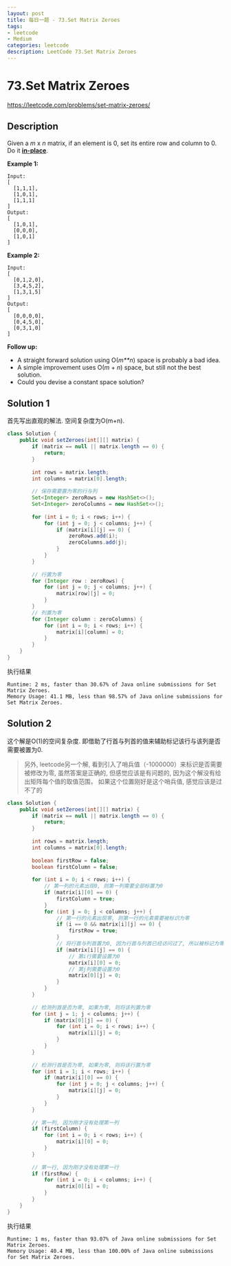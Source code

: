 ```yaml
---
layout: post
title: 每日一题 - 73.Set Matrix Zeroes
tags:
- leetcode
- Medium
categories: leetcode
description: LeetCode 73.Set Matrix Zeroes
---
```


# 73.Set Matrix Zeroes

https://leetcode.com/problems/set-matrix-zeroes/

## Description

Given a *m* x *n* matrix, if an element is 0, set its entire row and column to 0. Do it [**in-place**](https://en.wikipedia.org/wiki/In-place_algorithm).

**Example 1:**

```
Input: 
[
  [1,1,1],
  [1,0,1],
  [1,1,1]
]
Output: 
[
  [1,0,1],
  [0,0,0],
  [1,0,1]
]
```

**Example 2:**

```
Input: 
[
  [0,1,2,0],
  [3,4,5,2],
  [1,3,1,5]
]
Output: 
[
  [0,0,0,0],
  [0,4,5,0],
  [0,3,1,0]
]
```

**Follow up:**

- A straight forward solution using O(*m**n*) space is probably a bad idea.
- A simple improvement uses O(*m* + *n*) space, but still not the best solution.
- Could you devise a constant space solution?



## Solution 1

首先写出直观的解法. 空间复杂度为O(m+n).

```java
class Solution {
    public void setZeroes(int[][] matrix) {
        if (matrix == null || matrix.length == 0) {
            return;
        }
        
        int rows = matrix.length;
        int columns = matrix[0].length;
        
        // 保存需要置为零的行与列
        Set<Integer> zeroRows = new HashSet<>();
        Set<Integer> zeroColumns = new HashSet<>();
        
        for (int i = 0; i < rows; i++) {
            for (int j = 0; j < columns; j++) {
                if (matrix[i][j] == 0) {
                    zeroRows.add(i);
                    zeroColumns.add(j);
                }
            }
        }
        
        // 行置为零
        for (Integer row : zeroRows) {
            for (int j = 0; j < columns; j++) {
                matrix[row][j] = 0;
            }
        }
        // 列置为零
        for (Integer column : zeroColumns) {
            for (int i = 0; i < rows; i++) {
                matrix[i][column] = 0;
            }
        }
    }
}
```

执行结果

```
Runtime: 2 ms, faster than 30.67% of Java online submissions for Set Matrix Zeroes.
Memory Usage: 41.1 MB, less than 98.57% of Java online submissions for Set Matrix Zeroes.
```



## Solution 2

这个解是O(1)的空间复杂度. 即借助了行首与列首的值来辅助标记该行与该列是否需要被置为0.

> 另外, leetcode另一个解, 看到引入了哨兵值（-1000000）来标识是否需要被修改为零, 虽然答案是正确的, 但感觉应该是有问题的, 因为这个解没有给出矩阵每个值的取值范围， 如果这个位置刚好是这个哨兵值, 感觉应该是过不了的

```java
class Solution {
    public void setZeroes(int[][] matrix) {
        if (matrix == null || matrix.length == 0) {
            return;
        }
        
        int rows = matrix.length;
        int columns = matrix[0].length;
        
        boolean firstRow = false;
        boolean firstColumn = false;
        
        for (int i = 0; i < rows; i++) {
            // 第一列的元素出现0, 则第一列需要全部标置为0
            if (matrix[i][0] == 0) {
                firstColumn = true;
            }
            for (int j = 0; j < columns; j++) { 
                // 第一行的元素出现零, 则第一行的元素需要被标识为零
                if (i == 0 && matrix[i][j] == 0) {
                    firstRow = true;
                }
                // 将行首与列首置为0, 因为行首与列首已经访问过了, 所以被标记为零是不会影响的
                if (matrix[i][j] == 0) {   
                    // 第i行需要设置为0
                    matrix[i][0] = 0;
                    // 第j列需要设置为0
                    matrix[0][j] = 0;
                }
            }
        }
        
        // 检测列首是否为零, 如果为零, 则将该列置为零
        for (int j = 1; j < columns; j++) {
            if (matrix[0][j] == 0) {
                for (int i = 0; i < rows; i++) {
                    matrix[i][j] = 0;
                }
            }
        }
        
        // 检测行首是否为零, 如果为零, 则将该行置为零
        for (int i = 1; i < rows; i++) {
            if (matrix[i][0] == 0) {
                for (int j = 0; j < columns; j++) {
                    matrix[i][j] = 0;
                }
            }
        }
        
        // 第一列, 因为刚才没有处理第一列
        if (firstColumn) {            
            for (int i = 0; i < rows; i++) {
                matrix[i][0] = 0;
            }            
        }
        
        // 第一行, 因为刚才没有处理第一行
        if (firstRow) {            
            for (int i = 0; i < columns; i++) {
                matrix[0][i] = 0;
            }            
        }
    }
}
```

执行结果

```
Runtime: 1 ms, faster than 93.07% of Java online submissions for Set Matrix Zeroes.
Memory Usage: 40.4 MB, less than 100.00% of Java online submissions for Set Matrix Zeroes.
```

